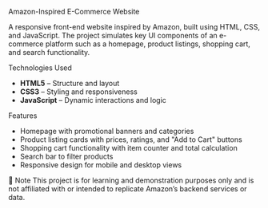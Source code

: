 Amazon-Inspired E-Commerce Website

A responsive front-end website inspired by Amazon, built using HTML, CSS, and JavaScript. The project simulates key UI components of an e-commerce platform such as a homepage, product listings, shopping cart, and search functionality.

Technologies Used
- **HTML5** – Structure and layout  
- **CSS3** – Styling and responsiveness  
- **JavaScript** – Dynamic interactions and logic

Features
- Homepage with promotional banners and categories  
- Product listing cards with prices, ratings, and "Add to Cart" buttons  
- Shopping cart functionality with item counter and total calculation  
- Search bar to filter products  
- Responsive design for mobile and desktop views

📌 Note
This project is for learning and demonstration purposes only and is not affiliated with or intended to replicate Amazon’s backend services or data.
